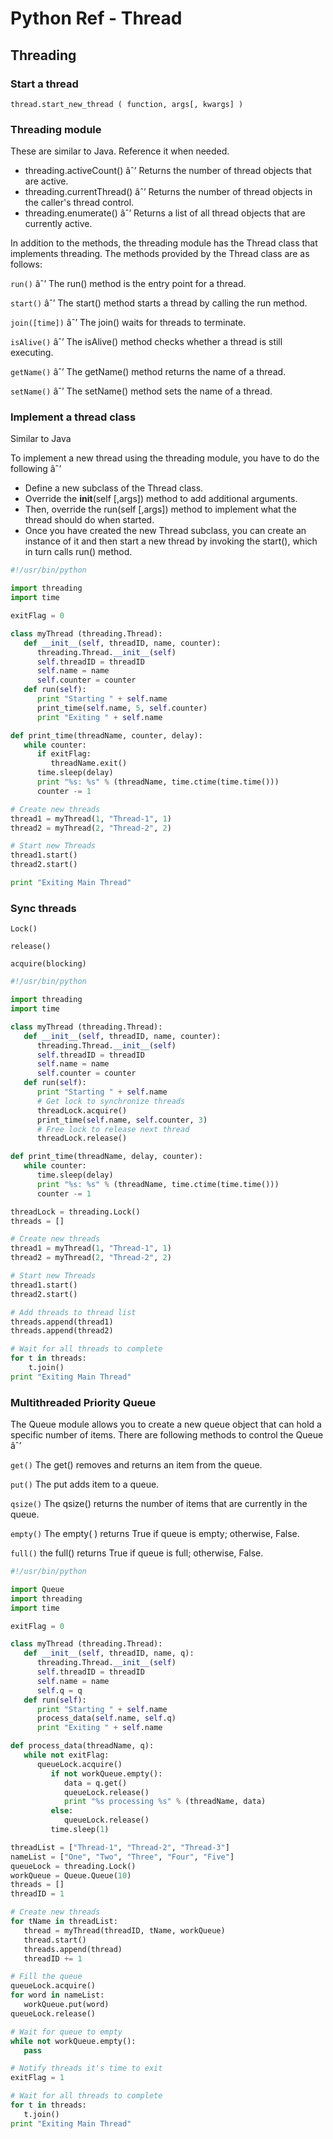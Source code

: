 # Python Ref - Thread

## Threading

### Start a thread

`thread.start_new_thread ( function, args[, kwargs] )`

### Threading module

These are similar to Java. Reference it when needed.

* threading.activeCount() âˆ’ Returns the number of thread objects that are active.
* threading.currentThread() âˆ’ Returns the number of thread objects in the caller's thread control.
* threading.enumerate() âˆ’ Returns a list of all thread objects that are currently active.

In addition to the methods, the threading module has the Thread class that implements threading. The methods provided by the Thread class are as follows:

`run()` âˆ’ The run() method is the entry point for a thread.

`start()` âˆ’ The start() method starts a thread by calling the run method.

`join([time])` âˆ’ The join() waits for threads to terminate.

`isAlive()` âˆ’ The isAlive() method checks whether a thread is still executing.

`getName()` âˆ’ The getName() method returns the name of a thread.

`setName()` âˆ’ The setName() method sets the name of a thread.

### Implement a thread class

Similar to Java

To implement a new thread using the threading module, you have to do the following âˆ’

* Define a new subclass of the Thread class.
* Override the __init__(self [,args]) method to add additional arguments.
* Then, override the run(self [,args]) method to implement what the thread should do when started.
* Once you have created the new Thread subclass, you can create an instance of it and then start a new thread by invoking the start(), which in turn calls run() method.

```python
#!/usr/bin/python

import threading
import time

exitFlag = 0

class myThread (threading.Thread):
   def __init__(self, threadID, name, counter):
      threading.Thread.__init__(self)
      self.threadID = threadID
      self.name = name
      self.counter = counter
   def run(self):
      print "Starting " + self.name
      print_time(self.name, 5, self.counter)
      print "Exiting " + self.name

def print_time(threadName, counter, delay):
   while counter:
      if exitFlag:
         threadName.exit()
      time.sleep(delay)
      print "%s: %s" % (threadName, time.ctime(time.time()))
      counter -= 1

# Create new threads
thread1 = myThread(1, "Thread-1", 1)
thread2 = myThread(2, "Thread-2", 2)

# Start new Threads
thread1.start()
thread2.start()

print "Exiting Main Thread"
```

### Sync threads

`Lock()`

`release()`

`acquire(blocking)`

```python
#!/usr/bin/python

import threading
import time

class myThread (threading.Thread):
   def __init__(self, threadID, name, counter):
      threading.Thread.__init__(self)
      self.threadID = threadID
      self.name = name
      self.counter = counter
   def run(self):
      print "Starting " + self.name
      # Get lock to synchronize threads
      threadLock.acquire()
      print_time(self.name, self.counter, 3)
      # Free lock to release next thread
      threadLock.release()

def print_time(threadName, delay, counter):
   while counter:
      time.sleep(delay)
      print "%s: %s" % (threadName, time.ctime(time.time()))
      counter -= 1

threadLock = threading.Lock()
threads = []

# Create new threads
thread1 = myThread(1, "Thread-1", 1)
thread2 = myThread(2, "Thread-2", 2)

# Start new Threads
thread1.start()
thread2.start()

# Add threads to thread list
threads.append(thread1)
threads.append(thread2)

# Wait for all threads to complete
for t in threads:
    t.join()
print "Exiting Main Thread"
```

### Multithreaded Priority Queue

The Queue module allows you to create a new queue object that can hold a specific number of items. There are following methods to control the Queue âˆ’

`get()` The get() removes and returns an item from the queue.

`put()`  The put adds item to a queue.

`qsize()` The qsize() returns the number of items that are currently in the queue.

`empty()` The empty( ) returns True if queue is empty; otherwise, False.

`full()` the full() returns True if queue is full; otherwise, False.

```python
#!/usr/bin/python

import Queue
import threading
import time

exitFlag = 0

class myThread (threading.Thread):
   def __init__(self, threadID, name, q):
      threading.Thread.__init__(self)
      self.threadID = threadID
      self.name = name
      self.q = q
   def run(self):
      print "Starting " + self.name
      process_data(self.name, self.q)
      print "Exiting " + self.name

def process_data(threadName, q):
   while not exitFlag:
      queueLock.acquire()
         if not workQueue.empty():
            data = q.get()
            queueLock.release()
            print "%s processing %s" % (threadName, data)
         else:
            queueLock.release()
         time.sleep(1)

threadList = ["Thread-1", "Thread-2", "Thread-3"]
nameList = ["One", "Two", "Three", "Four", "Five"]
queueLock = threading.Lock()
workQueue = Queue.Queue(10)
threads = []
threadID = 1

# Create new threads
for tName in threadList:
   thread = myThread(threadID, tName, workQueue)
   thread.start()
   threads.append(thread)
   threadID += 1

# Fill the queue
queueLock.acquire()
for word in nameList:
   workQueue.put(word)
queueLock.release()

# Wait for queue to empty
while not workQueue.empty():
   pass

# Notify threads it's time to exit
exitFlag = 1

# Wait for all threads to complete
for t in threads:
   t.join()
print "Exiting Main Thread"
```
